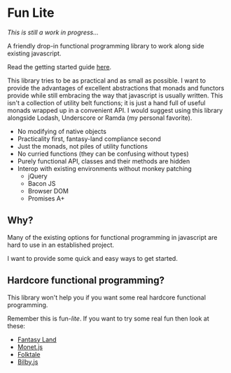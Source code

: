 # Fun Lite

*This is still a work in progress...*

A friendly drop-in functional programming library to work along side existing javascript.

Read the getting started guide [here](https://github.com/remydagostino/fun-lite/blob/master/docs/guide.md).

This library tries to be as practical and as small as possible. I want to provide the advantages of excellent abstractions that monads and functors provide while still embracing the way that javascript is usually written. This isn't a collection of utility belt functions; it is just a hand full of useful monads wrapped up in a convenient API. I would suggest using this library alongside Lodash, Underscore or Ramda (my personal favorite).

- No modifying of native objects
- Practicality first, fantasy-land compliance second
- Just the monads, not piles of utility functions
- No curried functions (they can be confusing without types)
- Purely functional API, classes and their methods are hidden
- Interop with existing environments without monkey patching
  - jQuery
  - Bacon JS
  - Browser DOM
  - Promises A+


## Why?

Many of the existing options for functional programming in javascript are hard to use in an established project.

I want to provide some quick and easy ways to get started.


## Hardcore functional programming?

This library won't help you if you want some real hardcore functional programming.

Remember this is fun-*lite*. If you want to try some real fun then look at these:

- [Fantasy Land](https://github.com/fantasyland)
- [Monet.js](http://cwmyers.github.io/monet.js/)
- [Folktale](http://folktale.github.io/)
- [Bilby.js](http://bilby.brianmckenna.org/)
